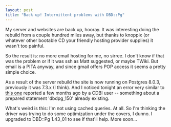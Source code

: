 ```yaml
---
layout: post
title: "Back up! Intermittent problems with DBD::Pg"
---
```




<p>My server and websites are back up, hooray. It was interesting doing the rebuild from a couple hundred miles away, but thanks to knoppix (or whatever other bootable CD your friendly hosting provider supplies) it wasn't too painful.</p>

<p>So the result is: no more email hosting for me, no sirree. I don't know if that was the problem or if it was ssh as Matt suggested, or maybe TWiki. But email is a PITA anyway, and since gmail offers POP access it seems a pretty simple choice.</p>

<p>As a result of the server rebuild the site is now running on Postgres 8.0.3, previously it was 7.3.x (I think). And I noticed tonight an error very similar to <a href="http://www.spanner.org/lists/cdbi/2005/04/27/02dc8f31.html">this one</a> reported a few months ago by a CDBI user -- something about a prepared statement 'dbdpg_150' already existing.</p>

<p>What's weird is this: I'm not using cached queries. At all. So I'm thinking the driver was trying to do some optimization under the covers, I dunno. I upgraded to DBD::Pg 1.43_01 to see if that'll help. More soon...</p>

<p>


